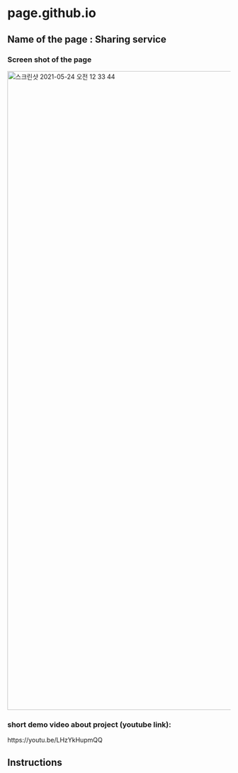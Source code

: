 # page.github.io

<h2>Name of the page : Sharing service</h2>


<h3>Screen shot of the page</h3>
<img width="1440" alt="스크린샷 2021-05-24 오전 12 33 44" src="https://user-images.githubusercontent.com/79500109/119266935-b583eb00-bc27-11eb-8444-625adcd7b7b9.png">


<h3>short demo video about project (youtube link):</h3>
https://youtu.be/LHzYkHupmQQ


<h2>Instructions</h2>
